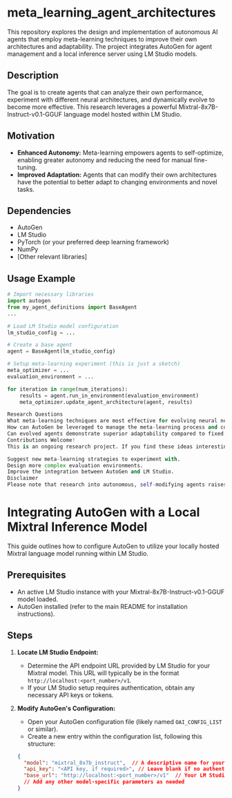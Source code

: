# meta_learning_agent_architectures

This repository explores the design and implementation of autonomous AI agents that employ meta-learning techniques to improve their own architectures and adaptability. The project integrates AutoGen for agent management and a local inference server using LM Studio models. 

## Description

The goal is to create agents that can analyze their own performance, experiment with different neural architectures, and dynamically evolve to become more effective. This research leverages a powerful Mixtral-8x7B-Instruct-v0.1-GGUF language model hosted within LM Studio.

## Motivation

* **Enhanced Autonomy:**  Meta-learning empowers agents to self-optimize, enabling greater autonomy and reducing the need for manual fine-tuning.
* **Improved Adaptation:** Agents that can modify their own architectures have the potential to better adapt to changing environments and novel tasks.

## Dependencies

* AutoGen
* LM Studio
* PyTorch (or your preferred deep learning framework)
* NumPy
* [Other relevant libraries] 

## Usage Example

```python
# Import necessary libraries
import autogen 
from my_agent_definitions import BaseAgent 
...

# Load LM Studio model configuration
lm_studio_config = ... 

# Create a base agent
agent = BaseAgent(lm_studio_config)

# Setup meta-learning experiment (this is just a sketch)
meta_optimizer = ...
evaluation_environment = ...

for iteration in range(num_iterations):
    results = agent.run_in_environment(evaluation_environment)
    meta_optimizer.update_agent_architecture(agent, results) 

Research Questions
What meta-learning techniques are most effective for evolving neural network architectures within the constraints of local inference servers?
How can AutoGen be leveraged to manage the meta-learning process and communication with the LM Studio model?
Can evolved agents demonstrate superior adaptability compared to fixed-architecture agents in dynamic environments?
Contributions Welcome!
This is an ongoing research project. If you find these ideas interesting, please consider contributing. Here are some ways you can get involved:

Suggest new meta-learning strategies to experiment with.
Design more complex evaluation environments.
Improve the integration between AutoGen and LM Studio.
Disclaimer
Please note that research into autonomous, self-modifying agents raises important considerations around safety and control. Use caution and consider potential unintended consequences when developing such systems.

```
# Integrating AutoGen with a Local Mixtral Inference Model

This guide outlines how to configure AutoGen to utilize your locally hosted Mixtral language model running within LM Studio.

## Prerequisites

* An active LM Studio instance with your Mixtral-8x7B-Instruct-v0.1-GGUF model loaded.
* AutoGen installed (refer to the main README for installation instructions).

## Steps

1. **Locate LM Studio Endpoint:**
   * Determine the API endpoint URL provided by LM Studio for your Mixtral model. This URL will typically be in the format `http://localhost:<port_number>/v1`. 
   * If your LM Studio setup requires authentication, obtain any necessary API keys or tokens.

2. **Modify AutoGen's Configuration:**
   * Open your AutoGen configuration file (likely named `OAI_CONFIG_LIST` or similar).
   * Create a new entry within the configuration list, following this structure:

   ```json
   {
     "model": "mixtral_8x7b_instruct",  // A descriptive name for your model
     "api_key": "<API key, if required>", // Leave blank if no authentication
     "base_url": "http://localhost:<port_number>/v1"  // Your LM Studio endpoint
     // Add any other model-specific parameters as needed 
   }
